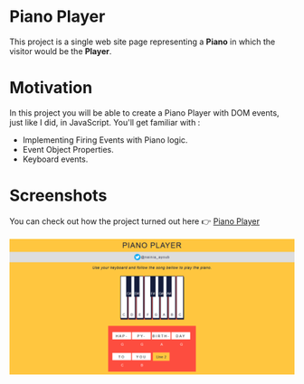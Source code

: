# Piano Player #
This project is a single web site page representing a __Piano__ in which the visitor would be the __Player__.
# Motivation #
In this project you will be able to create a Piano Player with DOM events, just like I did, in JavaScript. You'll get familiar with : 
* Implementing Firing Events with Piano logic.
* Event Object Properties.
* Keyboard events.
# Screenshots #
You can check out how the project turned out here :point_right: [Piano Player](https://nainiayoub.github.io/Hands-on-JavaScript-projects/Piano-Player/)<br/><br/>
<img src="images/pianoPlayer.PNG">
